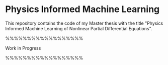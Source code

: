 # Physics Informed Machine Learning
This repository contains the code of my Master thesis with the title "Physics Informed Machine Learning of Nonlinear Partial Differential Equations".

%%%%%%%%%%%%%%%%%% 

Work in Progress 

%%%%%%%%%%%%%%%%%%
